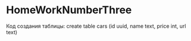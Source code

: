 # HomeWorkNumberThree
Код создания таблицы: create table cars (id uuid, name text, price int, url text)
